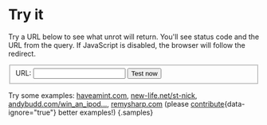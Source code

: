 # Try it

Try a URL below to see what unrot will return. You'll see status code and the URL from the query. If JavaScript is disabled, the browser will follow the redirect.

<form id="try-form" action="/" method="get">
  <fieldset class="flex-fields">
    <label for="url">URL: </label>
    <input name="url" id="url" type="url">
    <input name="timeout" type="hidden" value="5000">
    <!-- <input name="origin-match" type="hidden" value="true"> -->
    <button>Test now</button>
  </fieldset>
</form>
<output></output>

Try some examples: [haveamint.com](https://haveamint.com), [new-life.net/st-nick](http://www.new-life.net/st-nick.htm), [andybudd.com/win_an_ipod...](http://www.andybudd.com/archives/2006/12/win_an_ipod_nano_with_css_mastery_this_christmas/index.php), [remysharp.com](https://remysharp.com) (please [contribute](https://github.com/remy/unrot.link/issues/new){data-ignore="true"} better examples!) {.samples}

<script src="/static/try.js"></script>
<script src="/static/redirect.js"></script>
